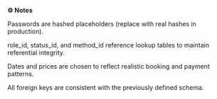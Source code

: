 **⚙️ Notes**

Passwords are hashed placeholders (replace with real hashes in production).

role_id, status_id, and method_id reference lookup tables to maintain referential integrity.

Dates and prices are chosen to reflect realistic booking and payment patterns.

All foreign keys are consistent with the previously defined schema.